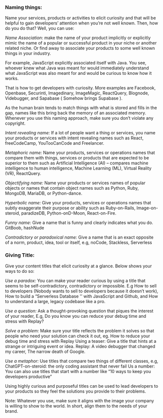### Naming things:

Name your services,  products or activities to elicit curiosity and that will be helpful to gain developers’ attention when you’re not well known. Then, how do you do that? Well, you can use:

 *Name Association*: make the name of your product implicitly or explicitly mimic the name of a popular or successful product in your niche or another related niche. Or find away to associate your products to some well known things in your industry.

 For example, JavaScript explicitly associated itself with Java. You see, whoever knew what Java was meant for would immediately understand what JavaScript was also meant for and would be curious to know how it works. 

That is how to get developers with curiosity. More examples are Facebook, Openbase, Securinti, Imagedinary, ImageMagic, ReactQuery, Blognode, Videbugger, and Sapabase ( Somehow brings Supabase ). 

As the human brain tends to match things with what is stored and fills in the gap, names like this bring back the memory of an associated memory. Whenever you use this naming approach, make sure you don’t violate any copyright.

*Intent revealing name:* If a lot of people want a thing or services, you name your products or services with intent revealing names such as React, freeCodeCamp, YouTooCanCode and Freelancer.

*Metaphoric name:* Name your products, services or operations names that compare them with things, services or products that are expected to be superior to them such as Artificial Intelligence (AI) – compares machine intelligence to human intelligence, Machine Learning (ML), Virtual Reality (VR),  ReactQuery.

*Objectifying name:* Name your products or services names of popular objects or names that contain object names such as Python, Ruby, MongoDB, MariaDB, or Python-dance.

*Hyperbolic name:* Give your products, services or operations names that subtly exaggerate their purpose or ability such as Ruby-on-Rails, Image-on-steroid, paradizeDB, Python-onD-Moon, React-on-Fire.

*Funny name:* Give a name that is funny and clearly indicates what you do. GitBoob, hashNude

*Contradictory or paradoxical name:* Give a name that is an exact opposite of a norm, product, idea, tool or itself, e.g, noCode, Stackless, Serverless


### Giving Title:
Give your content titles that elicit curiosity at a glance. Below shows your ways to do so:

*Use a paradox:* You can make your reader curious by using a title that seems to be self-contradictory, contradictory or impossible. E.g  How to sell to developers (Nobody wants to sell to developers because it doesn’t work), How to build a “Serverless Database '' with JavaScript and Github, and How to understand a large, legacy codebase like a pro.

*Use a question:* Ask a thought-provoking question that piques the interest of your reader, E.g, Do you know you can reduce your debug time and stress with Replay?

*Solve a problem:* Make sure your title reflects the problem it solves so that people who need your solution can check it out, eg. How to reduce your debug time and stress with Replay
Using a teaser: Give a title that hints at a strange or intriguing event or idea. Replay: A video debugger that changed my career, The narrow death of Google.

*Use a metaphor:* Use titles that compare two things of different classes, e.g, ChatGPT-on-steroid: the only coding assistant that never fail 
Us a number: You can also use titles that start with a number like “10 ways to keep you developers productive”

Using highly curious and purposeful titles can be used to lead developers to your products so they feel the solutions you provide to their problems.

Note: Whatever you use, make sure it aligns with the image your company is willing to show to the world. In short, align them to the needs of your brand.
